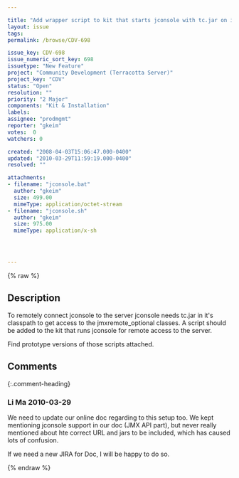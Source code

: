 ```yaml
---

title: "Add wrapper script to kit that starts jconsole with tc.jar on its classpath for remote access to server"
layout: issue
tags: 
permalink: /browse/CDV-698

issue_key: CDV-698
issue_numeric_sort_key: 698
issuetype: "New Feature"
project: "Community Development (Terracotta Server)"
project_key: "CDV"
status: "Open"
resolution: ""
priority: "2 Major"
components: "Kit & Installation"
labels: 
assignee: "prodmgmt"
reporter: "gkeim"
votes:  0
watchers: 0

created: "2008-04-03T15:06:47.000-0400"
updated: "2010-03-29T11:59:19.000-0400"
resolved: ""

attachments:
- filename: "jconsole.bat"
  author: "gkeim"
  size: 499.00
  mimeType: application/octet-stream
- filename: "jconsole.sh"
  author: "gkeim"
  size: 975.00
  mimeType: application/x-sh




---
```


{% raw %}

## Description

<div markdown="1" class="description">

To remotely connect jconsole to the server jconsole needs tc.jar in it's classpath to get access to the jmxremote\_optional classes.  A script should be added to the kit that runs jconsole for remote access to the server.

Find prototype versions of those scripts attached.


</div>

## Comments


{:.comment-heading}
### **Li  Ma** <span class="date">2010-03-29</span>

<div markdown="1" class="comment">

We need to update our online doc regarding to this setup too. We kept mentioning jconsole support in our doc (JMX API part), but never really mentioned about hte correct URL and jars to be included, which has caused lots of confusion.

If we need a new JIRA for Doc, I will be happy to do so.

</div>



{% endraw %}
